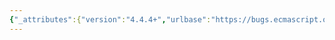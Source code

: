 ```yaml
---
{"_attributes":{"version":"4.4.4+","urlbase":"https://bugs.ecmascript.org/","maintainer":"dherman@mozilla.com"},"bug":{"bug_id":3207,"creation_ts":"2014-09-01 11:45:00 -0700","short_desc":"Object environment records does not need to mention unscopables","delta_ts":"2015-07-10 08:34:23 -0700","product":"Draft for 6th Edition","component":"technical issue","version":"Rev 27: August 24, 2014 Draft","rep_platform":"All","op_sys":"All","bug_status":"RESOLVED","resolution":"FIXED","priority":"Normal","bug_severity":"minor","everconfirmed":true,"reporter":{"uid":"arv","name":"Erik Arvidsson"},"assigned_to":{"uid":"allen","name":"Allen Wirfs-Brock"},"cc":"erik.arvidsson","long_desc":[{"commentid":10113,"comment_count":0,"who":{"uid":"arv","name":"Erik Arvidsson"},"bug_when":"2014-09-01 11:45:52 -0700","thetext":"http://people.mozilla.org/~jorendorff/es6-draft.html#sec-object-environment-records\n\n\"Object environment records also have a possibly empty List of strings called unscopables. The strings in this List are excluded from the environment records set of bound names, regardless of whether or not they exist as property keys of its binding object.\"\n\nThis paragraph should be removed."},{"commentid":10115,"comment_count":1,"who":{"uid":"allen","name":"Allen Wirfs-Brock"},"bug_when":"2014-09-01 12:05:51 -0700","thetext":"fixed in rev28 editor's draft"},{"commentid":10456,"comment_count":2,"who":{"uid":"allen","name":"Allen Wirfs-Brock"},"bug_when":"2014-10-14 15:17:57 -0700","thetext":"fixed in rev28"}]}}
---
```

